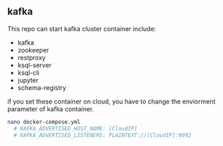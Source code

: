 ## kafka
This repo can start kafka cluster container include:
  * kafka
  * zookeeper
  * restproxy
  * ksql-server
  * ksql-cli
  * jupyter
  * schema-registry

if you set these container on cloud, you have to change the enviorment parameter of kafka container.
```bash
nano docker-compose.yml
  # KAFKA_ADVERTISED_HOST_NAME: [CloudIP]
  # KAFKA_ADVERTISED_LISTENERS: PLAINTEXT://[CloudIP]:9092
```

